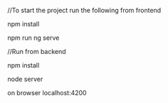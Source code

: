 //To start the project run the following from frontend

npm install

npm run ng serve

//Run from backend

npm install

node server

on browser localhost:4200
